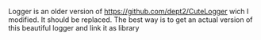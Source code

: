 Logger is an older version of https://github.com/dept2/CuteLogger wich I modified.
It should be replaced. The best way is to get an actual version of this beautiful logger and link it as library
